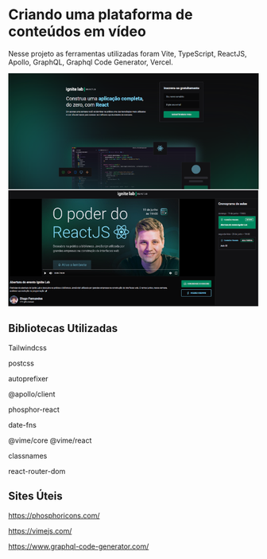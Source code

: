 # Criando uma plataforma de conteúdos em vídeo 

Nesse projeto as ferramentas utilizadas foram Vite, TypeScript, ReactJS, Apollo, GraphQL, Graphql Code Generator, Vercel.

<p align=center>
  <img src=".github/igniteLab.png" />
</p>

## Bibliotecas Utilizadas
Tailwindcss

postcss

autoprefixer

@apollo/client

phosphor-react

date-fns

@vime/core @vime/react 

classnames

react-router-dom

## Sites Úteis
https://phosphoricons.com/

https://vimejs.com/

https://www.graphql-code-generator.com/

